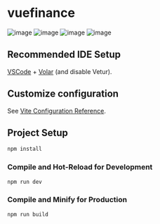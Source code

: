 # vuefinance

![image](https://github.com/user-attachments/assets/94b6decc-1d49-473d-b23c-f3546bbf23e3)
![image](https://github.com/user-attachments/assets/92324042-4d6e-4164-9e5c-fa1de963ca10)
![image](https://github.com/user-attachments/assets/17f31796-f1ec-4b8d-bd08-f8a1a83ecfdf)
![image](https://github.com/user-attachments/assets/89236550-bb50-4c13-93d6-af9e6e50a218)



## Recommended IDE Setup

[VSCode](https://code.visualstudio.com/) + [Volar](https://marketplace.visualstudio.com/items?itemName=Vue.volar) (and disable Vetur).

## Customize configuration

See [Vite Configuration Reference](https://vitejs.dev/config/).

## Project Setup

```sh
npm install
```

### Compile and Hot-Reload for Development

```sh
npm run dev
```

### Compile and Minify for Production

```sh
npm run build
```
